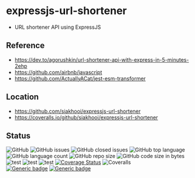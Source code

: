 # expressjs-url-shortener

- URL shortener API using ExpressJS

## Reference

- <https://dev.to/agorushkin/url-shortener-api-with-express-in-5-minutes-2ehp>
- <https://github.com/airbnb/javascript>
- <https://github.com/ActuallyACat/jest-esm-transformer>

## Location

- <https://github.com/siakhooi/expressjs-url-shortener>
- <https://coveralls.io/github/siakhooi/expressjs-url-shortener>

## Status

![GitHub](https://img.shields.io/github/license/siakhooi/expressjs-url-shortener)
![GitHub issues](https://img.shields.io/github/issues/siakhooi/expressjs-url-shortener)
![GitHub closed issues](https://img.shields.io/github/issues-closed/siakhooi/expressjs-url-shortener)
![GitHub top language](https://img.shields.io/github/languages/top/siakhooi/expressjs-url-shortener)
![GitHub language count](https://img.shields.io/github/languages/count/siakhooi/expressjs-url-shortener)
![GitHub repo size](https://img.shields.io/github/repo-size/siakhooi/expressjs-url-shortener)
![GitHub code size in bytes](https://img.shields.io/github/languages/code-size/siakhooi/expressjs-url-shortener)  
![test](https://github.com/siakhooi/expressjs-url-shortener/actions/workflows/test-eslint.yml/badge.svg)
![test](https://github.com/siakhooi/expressjs-url-shortener/actions/workflows/test-master.yml/badge.svg)
![test](https://github.com/siakhooi/expressjs-url-shortener/actions/workflows/test-coveralls.yml/badge.svg)
[![Coverage Status](https://coveralls.io/repos/github/siakhooi/expressjs-url-shortener/badge.svg?branch=master)](https://coveralls.io/github/siakhooi/expressjs-url-shortener?branch=master)
![Coveralls](https://img.shields.io/coveralls/github/siakhooi/expressjs-url-shortener)  
[![Generic badge](https://img.shields.io/badge/Funding-BuyMeACoffee-33cb56.svg)](https://www.buymeacoffee.com/siakhooi)
[![Generic badge](https://img.shields.io/badge/Funding-Ko%20Fi-33cb56.svg)](https://ko-fi.com/siakhooi)
